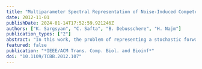 ```yaml
---
title: "Multiparameter Spectral Representation of Noise-Induced Competence in Bacillus subtilis"
date: 2012-11-01
publishDate: 2024-01-14T17:52:59.921246Z
authors: ["K. Sargsyan", "C. Safta", "B. Debusschere", "H. Najm"]
publication_types: ["2"]
abstract: "In this work, the problem of representing a stochastic forward model output with respect to a large number of input parameters is considered. The methodology is applied to a stochastic reaction network of competence dynamics in Bacillus subtilis bacterium. In particular, the dependence of the competence state on rate constants of underlying reactions is investigated. We base our methodology on Polynomial Chaos (PC) spectral expansions that allow effective propagation of input parameter uncertainties to outputs of interest. Given a number of forward model training runs at sampled input parameter values, the PC modes are estimated using a Bayesian framework. As an outcome, these PC modes are described with posterior probability distributions. The resulting expansion can be regarded as an uncertain response function and can further be used as a computationally inexpensive surrogate instead of the original reaction model for subsequent analyses such as calibration or optimization studies. Furthermore, the methodology is enhanced with a classification-based mixture PC formulation that overcomes the difficulties associated with representing potentially nonsmooth input-output relationships. Finally, the global sensitivity analysis based on the multiparameter spectral representation of an observable of interest provides biological insight and reveals the most important reactions and their couplings for the competence dynamics."
featured: false
publication: "*IEEE/ACM Trans. Comp. Biol. and Bioinf*"
doi: "10.1109/TCBB.2012.107"
---
```


